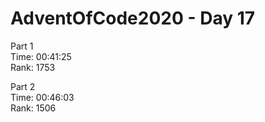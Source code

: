 # AdventOfCode2020 - Day 17
  
Part 1    
Time: 00:41:25  
Rank: 1753  

Part 2  
Time: 00:46:03  
Rank: 1506  
  
